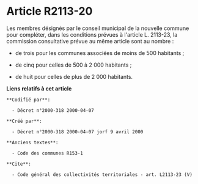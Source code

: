 # Article R2113-20

Les membres désignés par le conseil municipal de la nouvelle commune pour compléter, dans les conditions prévues à l'article
L. 2113-23, la commission consultative prévue au même article sont au nombre :

- de trois pour les communes associées de moins de 500 habitants ;

- de cinq pour celles de 500 à 2 000 habitants ;

- de huit pour celles de plus de 2 000 habitants.

**Liens relatifs à cet article**

	**Codifié par**:

	  - Décret n°2000-318 2000-04-07

	**Créé par**:

	  - Décret n°2000-318 2000-04-07 jorf 9 avril 2000

	**Anciens textes**:

	  - Code des communes R153-1

	**Cite**:

	  - Code général des collectivités territoriales - art. L2113-23 (V)
